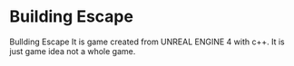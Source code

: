 # Building Escape
Bullding Escape
It is game created from UNREAL ENGINE 4 with c++.
It is just game idea not a whole game.
